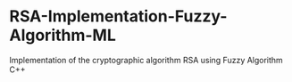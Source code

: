 # RSA-Implementation-Fuzzy-Algorithm-ML
Implementation of the cryptographic algorithm RSA using Fuzzy Algorithm C++
